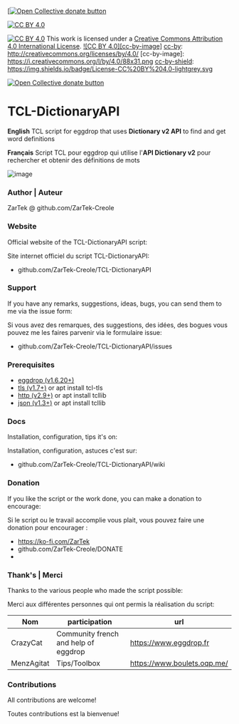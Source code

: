 [<span class="badge-opencollective"><a href="https://github.com/ZarTek-Creole/DONATE" title="Donate to this project"><img src="https://img.shields.io/badge/open%20collective-donate-yellow.svg" alt="Open Collective donate button" /></a></span>
[![CC BY 4.0][cc-by-shield]][cc-by]

[cc-by]: http://creativecommons.org/licenses/by/4.0/
[cc-by-shield]: https://img.shields.io/badge/License-CC%20BY%204.0-lightgrey.svg
[![CC BY 4.0][cc-by-shield]][cc-by]
This work is licensed under a [Creative Commons Attribution 4.0 International License][cc-by].
[![CC BY 4.0][cc-by-image]][cc-by]
[cc-by]: http://creativecommons.org/licenses/by/4.0/
[cc-by-image]: https://i.creativecommons.org/l/by/4.0/88x31.png
[cc-by-shield]: https://img.shields.io/badge/License-CC%20BY%204.0-lightgrey.svg

 <span class="badge-opencollective"><a href="https://github.com/ZarTek-Creole/DONATE" title="Donate to this project"><img src="https://img.shields.io/badge/open%20collective-donate-yellow.svg" alt="Open Collective donate button" /></a></span>
# TCL-DictionaryAPI
**English**
TCL script for eggdrop that uses **Dictionary v2 API** to find and get word definitions

**Français**
Script TCL pour eggdrop qui utilise l'**API Dictionary v2** pour rechercher et obtenir des définitions de mots

![image](https://user-images.githubusercontent.com/11725850/130660428-733d9f7f-0b09-4aae-b4b0-2820ce2741c8.png)

### Author | Auteur
ZarTek @ github.com/ZarTek-Creole

### Website
Official website of the TCL-DictionaryAPI script:

Site internet officiel du script TCL-DictionaryAPI:
* github.com/ZarTek-Creole/TCL-DictionaryAPI

### Support
If you have any remarks, suggestions, ideas, bugs, you can send them to me via the issue form:

Si vous avez des remarques, des suggestions, des idées, des bogues vous pouvez me les faires parvenir via le formulaire issue:
* github.com/ZarTek-Creole/TCL-DictionaryAPI/issues

### Prerequisites
* [eggdrop (v1.6.20+)](http://www.eggheads.org/)
* [tls (v1.7+)](https://core.tcl-lang.org/tcltls) or apt install tcl-tls
* [http (v2.9+)](https://www.tcl.tk/software/tcllib/) or apt install tcllib
* [json (v1.3+)](https://www.tcl.tk/software/tcllib/) or apt install tcllib

### Docs
Installation, configuration, tips it's on:

Installation, configuration, astuces c'est sur:
* github.com/ZarTek-Creole/TCL-DictionaryAPI/wiki

### Donation
If you like the script or the work done, you can make a donation to encourage:

Si le script ou le travail accomplie vous plait, vous pouvez faire une donation pour encourager :
* https://ko-fi.com/ZarTek
* github.com/ZarTek-Creole/DONATE
* 
### Thank's | Merci
Thanks to the various people who made the script possible:

Merci aux différentes personnes qui ont permis la réalisation du script:

Nom | participation | url
---------|----------|---------
CrazyCat | Community french and help of eggdrop | https://www.eggdrop.fr
MenzAgitat | Tips/Toolbox | https://www.boulets.oqp.me/

### Contributions
All contributions are welcome!

Toutes contributions est la bienvenue!
